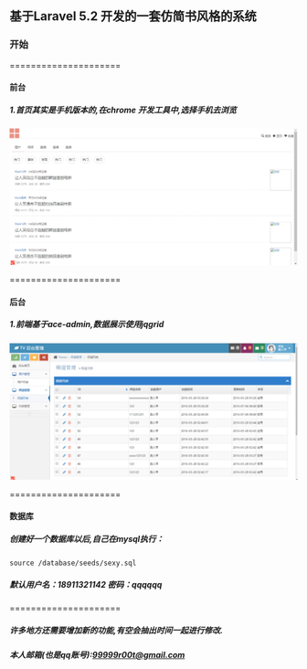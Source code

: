 ## 基于Laravel 5.2 开发的一套仿简书风格的系统

### 开始

=====================
#### 前台

##### 1.首页其实是手机版本的,在chrome 开发工具中,选择手机去浏览

![](public/demo/index.png) 

=====================
#### 后台

##### 1.前端基于ace-admin,数据展示使用jqgrid


![](public/demo/backend.png) 

=====================
#### 数据库

##### 创建好一个数据库以后,自己在mysql执行：
```source /database/seeds/sexy.sql```

##### 默认用户名：18911321142 密码：qqqqqq

=====================
##### 许多地方还需要增加新的功能,有空会抽出时间一起进行修改.

##### 本人邮箱(也是qq账号):99999r00t@gmail.com
